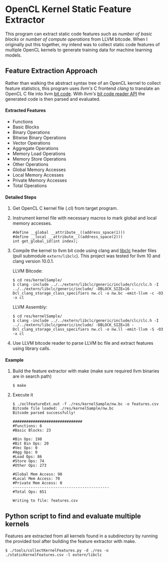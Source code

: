 # OpenCL Kernel Static Feature Extractor

This program can extract static code features such as *number of basic blocks* or *number of compute operations* from LLVM bitcode. When I originally put this together, my intend was to collect static code features of multiple OpenCL kernels to generate training data for machine learning models.

## Feature Extraction Approach

Rather than walking the abstract syntax tree of an OpenCL kernel to collect feature statistics, this program uses *llvm's* C frontend *clang* to translate an OpenCL C file into llvm [bit code](http://llvm.org/docs/BitCodeFormat.html). With *llvm's* [bit code reader API](https://llvm.org/doxygen/BitcodeReader_8h.html) the generated code is then parsed and evaluated.

#### Extracted Features
* Functions
* Basic Blocks
* Binary Operations
* Bitwise Binary Operations
* Vector Operations
* Aggregate Operations
* Memory Load Operations
* Memory Store Operations
* Other Operations
* Global Memory Accesses
* Local Memory Accesses
* Private Memory Accesses
* Total Operations

#### Detailed Steps

1. Get OpenCL C kernel file (.cl) from target program.

2. Instrument kernel file with necessary macros to mark global and local memory accesses.

    ```
    #define __global __attribute__((address_space(1)))   
    #define __local __attribute__((address_space(2))) 
    int get_global_id(int index);
    ```

3. Compile the kernel to llvm bit code using clang and [libclc](https://github.com/llvm-mirror/libclc) header files (pull submodule ```extern/libclc```). This project was tested for llvm 10 and clang version 10.0.1.

    LLVM Bitcode:
    
    ```
    $ cd res/kernelSample/
    $ clang -include ../../extern/libclc/generic/include/clc/clc.h -I ../../extern/libclc/generic/include/ -DBLOCK_SIZE=16 -Dcl_clang_storage_class_specifiers nw.cl -o nw.bc -emit-llvm -c -O3 -x cl
    ```

    LLVM Assembly:
     
    ```
    $ cd res/kernelSample/
    $ clang -include ../../extern/libclc/generic/include/clc/clc.h -I ../../extern/libclc/generic/include/ -DBLOCK_SIZE=16 -Dcl_clang_storage_class_specifiers nw.cl -o nw.ll -emit-llvm -S -O3 -x cl
    ```
    
4. Use LLVM bitcode reader to parse LLVM bc file and extract features using library calls.

#### Example

1. Build the feature extractor with make (make sure required llvm binaries are in search path)

    ``` $ make ```

2. Execute it
    ```
    $ ./oclFeatureExt.out -f ./res/kernelSample/nw.bc -o features.csv
    Bitcode file loaded: ./res/kernelSample/nw.bc
    Bitcode parsed successfully!
    
    ###############################
    #Functions: 6
    #Basic Blocks: 23
    
    #Bin Ops: 198
    #Bit Bin Ops: 20
    #Vec Ops: 0
    #Agg Ops: 0
    #Load Ops: 86
    #Store Ops: 74
    #Other Ops: 273
    
    #Global Mem Access: 90
    #Local Mem Access: 70
    #Private Mem Access: 0
    -------------------------------------------
    #Total Ops: 651
    
    Writing to file: features.csv
    ```
 
## Python script to find and evaluate multiple kernels
Features are extracted from all kernels found in a subdirectory by running the provided tool after building the feature extractor with make.

```
$ ./tools/collectKernelFeatures.py -d ./res -o ./staticKernelFeatures.csv -l extern/libclc
```
